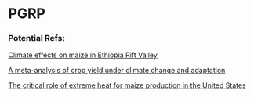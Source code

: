 PGRP
====

### Potential Refs:

[Climate effects on maize in Ethiopia Rift Valley](http://www.sciencedirect.com/science/article/pii/S0378429014000483)

[A meta-analysis of crop yield under climate change and adaptation](http://www.nature.com/nclimate/journal/v4/n4/full/nclimate2153.html)

[The critical role of extreme heat for maize production in the United States](http://www.nature.com/nclimate/journal/v3/n5/full/nclimate1832.html)
